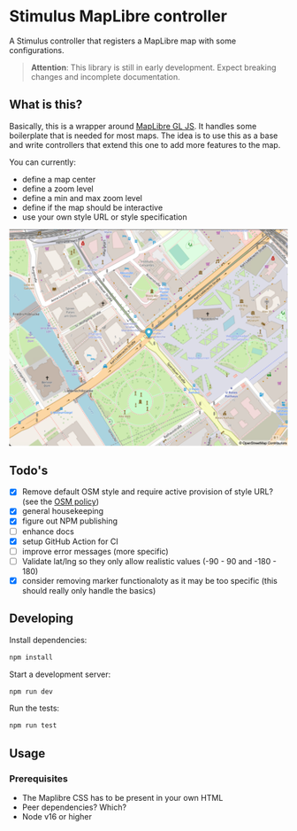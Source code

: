 # Stimulus MapLibre controller

A Stimulus controller that registers a MapLibre map with some configurations.

> **Attention**: This library is still in early development. Expect breaking changes and incomplete documentation.

## What is this?

Basically, this is a wrapper around [MapLibre GL JS](https://maplibre.org/maplibre-gl-js-docs/api/). It handles some boilerplate that is needed for most maps. The idea is to use this as a base and write controllers that extend this one to add more features to the map.

You can currently:

- define a map center
- define a zoom level
- define a min and max zoom level
- define if the map should be interactive
- use your own style URL or style specification

![Stimulus MapLibre hero image](/images/stimulus-maplibre-hero.png)

## Todo's

- [x] Remove default OSM style and require active provision of style URL? (see the [OSM policy](https://operations.osmfoundation.org/policies/tiles/))
- [x] general housekeeping
- [x] figure out NPM publishing
- [ ] enhance docs
- [x] setup GitHub Action for CI
- [ ] improve error messages (more specific)
- [ ] Validate lat/lng so they only allow realistic values (-90 - 90 and -180 - 180)
- [x] consider removing marker functionaloty as it may be too specific (this should really only handle the basics)

## Developing

Install dependencies:

```bash
npm install
```

Start a development server:

```bash
npm run dev
```

Run the tests:

```bash
npm run test
```

## Usage

### Prerequisites

- The Maplibre CSS has to be present in your own HTML
- Peer dependencies? Which?
- Node v16 or higher
